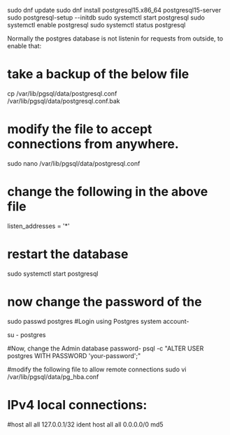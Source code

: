 sudo dnf update
sudo dnf install postgresql15.x86_64 postgresql15-server
sudo postgresql-setup --initdb
sudo systemctl start postgresql
sudo systemctl enable postgresql
sudo systemctl status postgresql

Normally the postgres database is not listenin for requests from outside, to enable that:

# take a backup of the below file
cp /var/lib/pgsql/data/postgresql.conf /var/lib/pgsql/data/postgresql.conf.bak

# modify the file to accept connections from anywhere.
sudo nano /var/lib/pgsql/data/postgresql.conf

# change the following in the above file
listen_addresses = '*'  

# restart the database
sudo systemctl start postgresql

# now change the password of the 
sudo passwd postgres
#Login using Postgres system account-

su - postgres

#Now, change the Admin database password-
psql -c "ALTER USER postgres WITH PASSWORD 'your-password';"

#modify the following file to allow remote connections
sudo vi /var/lib/pgsql/data/pg_hba.conf

# IPv4 local connections:
#host    all             all             127.0.0.1/32            ident
host    all             all             0.0.0.0/0           md5 

